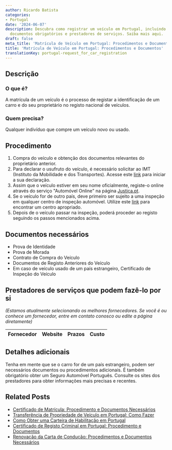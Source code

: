 ```yaml
---
author: Ricardo Batista
categories:
- Portugal
date: '2024-06-07'
description: Descubra como registrar um veículo em Portugal, incluindo os passos necessários,
  documentos obrigatórios e prestadores de serviços. Saiba mais aqui.
draft: false
meta_title: 'Matrícula de Veículo em Portugal: Procedimentos e Documentos'
title: 'Matrícula de Veículo em Portugal: Procedimentos e Documentos'
translationKey: portugal-request_for_car_registration
---
```




## Descrição
### O que é?
A matrícula de um veículo é o processo de registar a identificação de um carro e do seu proprietário no registo nacional de veículos.

### Quem precisa?
Qualquer indivíduo que compre um veículo novo ou usado.

## Procedimento
1. Compra do veículo e obtenção dos documentos relevantes do proprietário anterior.
2. Para declarar o usufruto do veículo, é necessário solicitar ao IMT (Instituto da Mobilidade e dos Transportes). Acesse este [link](https://www.imtonline.pt/) para iniciar a sua declaração.
3. Assim que o veículo estiver em seu nome oficialmente, registe-o online através do serviço "Automóvel Online" na página [Justiça.pt](https://justica.gov.pt/).
4. Se o veículo for de outro país, deve primeiro ser sujeito a uma inspeção em qualquer centro de inspeção automóvel. Utilize este [link](https://www.imtonline.pt/) para encontrar um centro apropriado.
5. Depois de o veículo passar na inspeção, poderá proceder ao registo seguindo os passos mencionados acima.

## Documentos necessários
- Prova de Identidade
- Prova de Morada
- Contrato de Compra do Veículo
- Documentos de Registo Anteriores do Veículo
- Em caso de veículo usado de um país estrangeiro, Certificado de Inspeção do Veículo

## Prestadores de serviços que podem fazê-lo por si
_(Estamos atualmente selecionando os melhores fornecedores. Se você é ou conhece um fornecedor, entre em contato conosco ou edite a página diretamente)_

| Fornecedor      |     Website     |     Prazos       |       Custo      |
| --------------- | --------------- |  :-------------: | :-------------: |

## Detalhes adicionais
Tenha em mente que se o carro for de um país estrangeiro, podem ser necessários documentos ou procedimentos adicionais. É também obrigatório obter um Seguro Automóvel Português. Consulte os sites dos prestadores para obter informações mais precisas e recentes.


## Related Posts

- [Certificado de Matrícula: Procedimento e Documentos Necessários](https://tramitit.com/pt/guides/portugal/pedido_de_certificado_de_matricula/)
- [Transferência de Propriedade de Veículo em Portugal: Como Fazer](https://tramitit.com/pt/guides/portugal/alteracao_de_propriedade_de_automovel/)
- [Como Obter uma Carteira de Habilitação em Portugal](https://tramitit.com/pt/guides/portugal/pedido_de_carta_de_conducao/)
- [Certificado de Registo Criminal em Portugal: Procedimento e Documentos](https://tramitit.com/pt/guides/portugal/pedido_de_certificado_de_registo_criminal/)
- [Renovação da Carta de Condução: Procedimentos e Documentos Necessários](https://tramitit.com/pt/guides/portugal/renovacao_de_carta_de_conducao/)